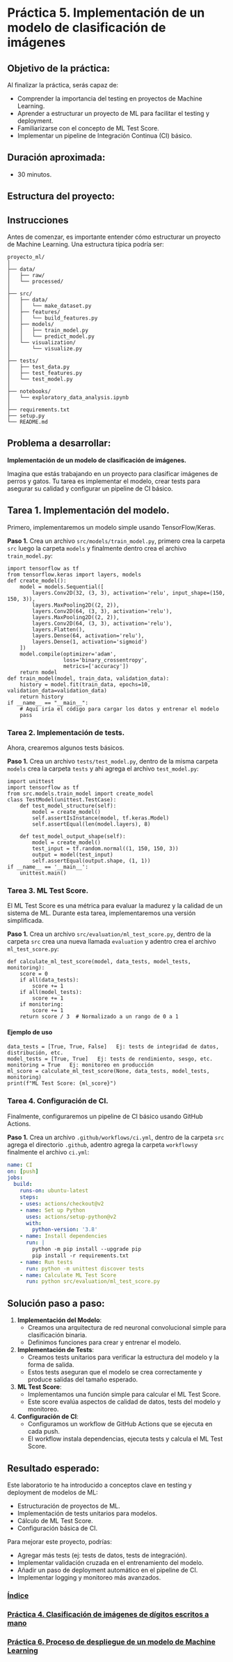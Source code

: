# Práctica 5. Implementación de un modelo de clasificación de imágenes

## Objetivo de la práctica:

Al finalizar la práctica, serás capaz de:

- Comprender la importancia del testing en proyectos de Machine Learning.
- Aprender a estructurar un proyecto de ML para facilitar el testing y deployment.
- Familiarizarse con el concepto de ML Test Score.
- Implementar un pipeline de Integración Continua (CI) básico.

## Duración aproximada:

- 30 minutos.

## Estructura del proyecto:


## Instrucciones 

Antes de comenzar, es importante entender cómo estructurar un proyecto de Machine Learning. Una estructura típica podría ser:

```
proyecto_ml/
│
├── data/
│   ├── raw/
│   └── processed/
│
├── src/
│   ├── data/
│   │   └── make_dataset.py
│   ├── features/
│   │   └── build_features.py
│   ├── models/
│   │   ├── train_model.py
│   │   └── predict_model.py
│   └── visualization/
│       └── visualize.py
│
├── tests/
│   ├── test_data.py
│   ├── test_features.py
│   └── test_model.py
│
├── notebooks/
│   └── exploratory_data_analysis.ipynb
│
├── requirements.txt
├── setup.py
└── README.md
```

## Problema a desarrollar: 

**Implementación de un modelo de clasificación de imágenes.**

Imagina que estás trabajando en un proyecto para clasificar imágenes de perros y gatos. Tu tarea es implementar el modelo, crear tests para asegurar su calidad y configurar un pipeline de CI básico.

## Tarea 1. Implementación del modelo.

Primero, implementaremos un modelo simple usando TensorFlow/Keras. 

**Paso 1.** Crea un archivo `src/models/train_model.py`, primero crea la carpeta `src` luego la carpeta `models` y finalmente dentro crea el archivo `train_model.py`:

```
import tensorflow as tf
from tensorflow.keras import layers, models
def create_model():
    model = models.Sequential([
        layers.Conv2D(32, (3, 3), activation='relu', input_shape=(150, 150, 3)),
        layers.MaxPooling2D((2, 2)),
        layers.Conv2D(64, (3, 3), activation='relu'),
        layers.MaxPooling2D((2, 2)),
        layers.Conv2D(64, (3, 3), activation='relu'),
        layers.Flatten(),
        layers.Dense(64, activation='relu'),
        layers.Dense(1, activation='sigmoid')
    ])
    model.compile(optimizer='adam',
                  loss='binary_crossentropy',
                  metrics=['accuracy'])
    return model
def train_model(model, train_data, validation_data):
    history = model.fit(train_data, epochs=10, validation_data=validation_data)
    return history
if __name__ == "__main__":
    # Aquí iría el código para cargar los datos y entrenar el modelo
    pass
```
### Tarea 2. Implementación de tests.

Ahora, crearemos algunos tests básicos. 

**Paso 1.** Crea un archivo `tests/test_model.py`, dentro de la misma carpeta `models` crea la carpeta `tests` y ahi agrega el archivo `test_model.py`:

```
import unittest
import tensorflow as tf
from src.models.train_model import create_model
class TestModel(unittest.TestCase):
    def test_model_structure(self):
        model = create_model()
        self.assertIsInstance(model, tf.keras.Model)
        self.assertEqual(len(model.layers), 8)
    
    def test_model_output_shape(self):
        model = create_model()
        test_input = tf.random.normal((1, 150, 150, 3))
        output = model(test_input)
        self.assertEqual(output.shape, (1, 1))
if __name__ == '__main__':
    unittest.main()
```
### Tarea 3. ML Test Score.

El ML Test Score es una métrica para evaluar la madurez y la calidad de un sistema de ML. Durante esta tarea, implementaremos una versión simplificada. 

**Paso 1.** Crea un archivo `src/evaluation/ml_test_score.py`, dentro de la carpeta `src` crea una nueva llamada `evaluation` y adentro crea el archivo `ml_test_score.py`:

```
def calculate_ml_test_score(model, data_tests, model_tests, monitoring):
    score = 0
    if all(data_tests):
        score += 1
    if all(model_tests):
        score += 1
    if monitoring:
        score += 1
    return score / 3  # Normalizado a un rango de 0 a 1
```

#### Ejemplo de uso

```
data_tests = [True, True, False]   Ej: tests de integridad de datos, distribución, etc.
model_tests = [True, True]   Ej: tests de rendimiento, sesgo, etc.
monitoring = True   Ej: monitoreo en producción
ml_score = calculate_ml_test_score(None, data_tests, model_tests, monitoring)
print(f"ML Test Score: {ml_score}")
```

### Tarea 4. Configuración de CI.

Finalmente, configuraremos un pipeline de CI básico usando GitHub Actions. 

**Paso 1.** Crea un archivo `.github/workflows/ci.yml`, dentro de la carpeta `src` agrega el directorio `.github`, adentro agrega la carpeta `workflows`y finalmente el archivo `ci.yml`:

```yaml
name: CI
on: [push]
jobs:
  build:
    runs-on: ubuntu-latest
    steps:
    - uses: actions/checkout@v2
    - name: Set up Python
      uses: actions/setup-python@v2
      with:
        python-version: '3.8'
    - name: Install dependencies
      run: |
        python -m pip install --upgrade pip
        pip install -r requirements.txt
    - name: Run tests
      run: python -m unittest discover tests
    - name: Calculate ML Test Score
      run: python src/evaluation/ml_test_score.py
```

## Solución paso a paso:
 
1. **Implementación del Modelo**:
   - Creamos una arquitectura de red neuronal convolucional simple para clasificación binaria.
   - Definimos funciones para crear y entrenar el modelo.
2. **Implementación de Tests**:
   - Creamos tests unitarios para verificar la estructura del modelo y la forma de salida.
   - Estos tests aseguran que el modelo se crea correctamente y produce salidas del tamaño esperado.
3. **ML Test Score**:
   - Implementamos una función simple para calcular el ML Test Score.
   - Este score evalúa aspectos de calidad de datos, tests del modelo y monitoreo.
4. **Configuración de CI**:
   - Configuramos un workflow de GitHub Actions que se ejecuta en cada push.
   - El workflow instala dependencias, ejecuta tests y calcula el ML Test Score.

## Resultado esperado:

Este laboratorio te ha introducido a conceptos clave en testing y deployment de modelos de ML:

- Estructuración de proyectos de ML.
- Implementación de tests unitarios para modelos.
- Cálculo de ML Test Score.
- Configuración básica de CI.

Para mejorar este proyecto, podrías:

- Agregar más tests (ej: tests de datos, tests de integración).
- Implementar validación cruzada en el entrenamiento del modelo.
- Añadir un paso de deployment automático en el pipeline de CI.
- Implementar logging y monitoreo más avanzados.

### [Índice](../README.md)

### [Práctica 4. Clasificación de imágenes de dígitos escritos a mano](../Capítulo4/README.md)

### [Práctica 6. Proceso de despliegue de un modelo de Machine Learning](../Capítulo6/README.md)
